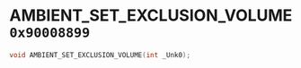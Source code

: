 # AMBIENT_SET_EXCLUSION_VOLUME `0x90008899`

```cpp
void AMBIENT_SET_EXCLUSION_VOLUME(int _Unk0);
```